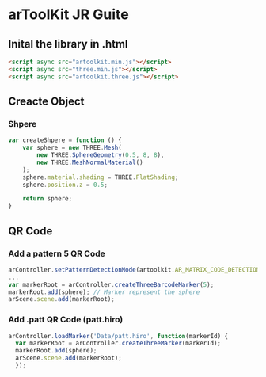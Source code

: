 # arToolKit JR Guite
## Inital the library in .html
```html
<script async src="artoolkit.min.js"></script>
<script async src="three.min.js"></script>
<script async src="artoolkit.three.js"></script>
```

## Creacte Object
### Shpere
```javascript
var createShpere = function () {
	var sphere = new THREE.Mesh(
		new THREE.SphereGeometry(0.5, 8, 8),
		new THREE.MeshNormalMaterial()
	);
	sphere.material.shading = THREE.FlatShading;
	sphere.position.z = 0.5;

	return sphere;
}
```
## QR Code
### Add a pattern 5 QR Code
```javascript
arController.setPatternDetectionMode(artoolkit.AR_MATRIX_CODE_DETECTION);
...
var markerRoot = arController.createThreeBarcodeMarker(5);
markerRoot.add(sphere); // Marker represent the sphere
arScene.scene.add(markerRoot);
```
### Add .patt QR Code (patt.hiro)
```javascript
arController.loadMarker('Data/patt.hiro', function(markerId) {
  var markerRoot = arController.createThreeMarker(markerId);
  markerRoot.add(sphere);
  arScene.scene.add(markerRoot);
  });
```
